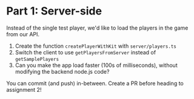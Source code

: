 # Part 1: Server-side

Instead of the single test player, we'd like to load the players in the game from our API.

1. Create the function `createPlayerWithKit` with `server/players.ts`
1. Switch the client to use `getPlayersFromServer` instead of `getSamplePlayers`
1. Can you make the app load faster (100s of milliseconds), without modifying the backend node.js code?

You can commit (and push) in-between. Create a PR before heading to assignment 2!
